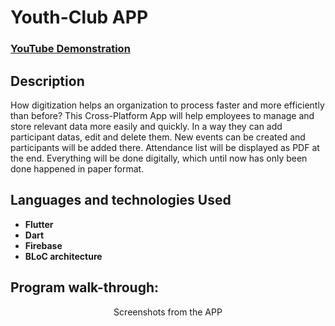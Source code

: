 <h1>Youth-Club APP</h1>

 ### [YouTube Demonstration](https://www.youtube.com/)

<h2>Description</h2>
How digitization helps an organization to process faster and more efficiently than before?
This Cross-Platform App will help employees to manage and store relevant data more easily and quickly. In a way they can add participant datas, edit and delete them. New events can be created and participants will be added there. Attendance list will be displayed as PDF at the end. Everything will be done digitally, which until now has only been done
happened in paper format.
<br />


<h2>Languages and technologies Used</h2>

- <b>Flutter</b> 
- <b>Dart</b>
- <b>Firebase</b>
- <b>BLoC architecture </b>


<h2>Program walk-through:</h2>

<p align="center">
Screenshots from the APP <br/>
<br />

</p>

<!--
 ```diff
- text in red
+ text in green
! text in orange
# text in gray
@@ text in purple (and bold)@@
```
--!>
